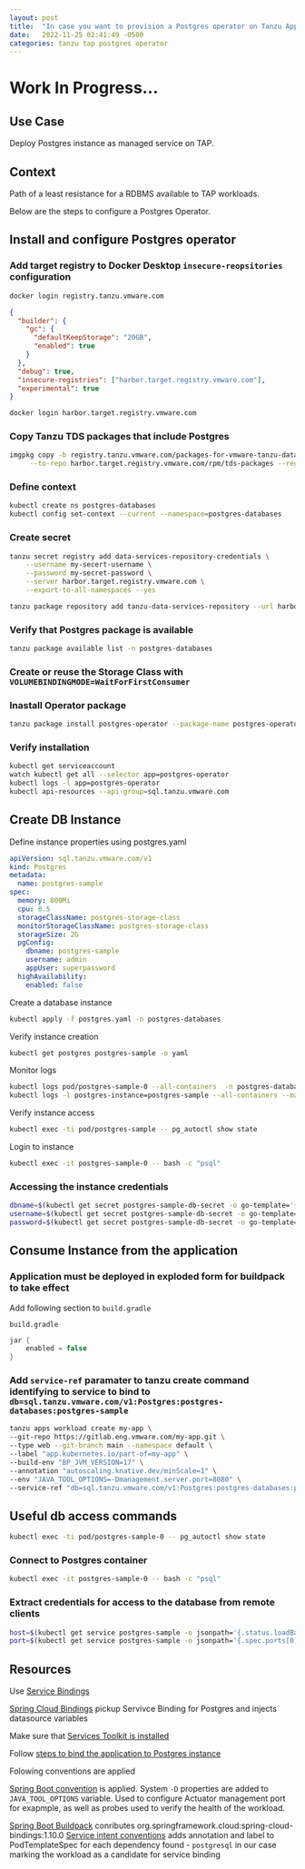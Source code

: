 ```yaml
---
layout: post
title:  "In case you want to provision a Postgres operator on Tanzu Application Platform..."
date:   2022-11-25 02:41:49 -0500
categories: tanzu tap postgres operator
---
```


# Work In Progress...

## Use Case

Deploy Postgres instance as managed service on TAP.

## Context

Path of a least resistance for a RDBMS available to TAP workloads.

Below are the steps to configure a Postgres Operator.

## Install and configure Postgres operator

### Add target registry to Docker Desktop `insecure-reopsitories` configuration

```bash
docker login registry.tanzu.vmware.com
```

```json
{
  "builder": {
    "gc": {
      "defaultKeepStorage": "20GB",
      "enabled": true
    }
  },
  "debug": true,
  "insecure-registries": ["harbor.target.registry.vmware.com"],
  "experimental": true
}
```

```bash
docker login harbor.target.registry.vmware.com
```

### Copy Tanzu TDS packages that include Postgres

```bash
imgpkg copy -b registry.tanzu.vmware.com/packages-for-vmware-tanzu-data-services/tds-packages:1.1.0 \
     --to-repo harbor.target.registry.vmware.com/rpm/tds-packages --registry-verify-certs='False'
```

### Define context

```bash
kubectl create ns postgres-databases
kubectl config set-context --current --namespace=postgres-databases
```

### Create secret

```bash
tanzu secret registry add data-services-repository-credentials \
    --username my-secert-username \
    --password my-secret-password \
    --server harbor.target.registry.vmware.com \
    --export-to-all-namespaces --yes
```

```bash
tanzu package repository add tanzu-data-services-repository --url harbor.target.registry.vmware.com/rpm/tds-packages:1.1.0 -n postgres-databases
```

### Verify that Postgres package is available

```bash
tanzu package available list -n postgres-databases
```

### Create or reuse the Storage Class with `VOLUMEBINDINGMODE=WaitForFirstConsumer`

### Inastall Operator package

```bash
tanzu package install postgres-operator --package-name postgres-operator.sql.tanzu.vmware.com --version 1.8.0 -n postgres-databases
```

### Verify installation

```bash
kubectl get serviceaccount
watch kubectl get all --selector app=postgres-operator 
kubectl logs -l app=postgres-operator
kubectl api-resources --api-group=sql.tanzu.vmware.com
```

## Create DB Instance

Define instance properties using postgres.yaml

```yaml
apiVersion: sql.tanzu.vmware.com/v1
kind: Postgres
metadata:
  name: postgres-sample
spec:
  memory: 800Mi
  cpu: 0.5
  storageClassName: postgres-storage-class
  monitorStorageClassName: postgres-storage-class
  storageSize: 2G
  pgConfig:
    dbname: postgres-sample
    username: admin
    appUser: superpassword
  highAvailability:
    enabled: false
```

Create a database instance

```bash
kubectl apply -f postgres.yaml -n postgres-databases
```

Verify instance creation

```bash
kubectl get postgres postgres-sample -o yaml
```

Monitor logs

```bash
kubectl logs pod/postgres-sample-0 --all-containers  -n postgres-databases
kubectl logs -l postgres-instance=postgres-sample --all-containers --max-log-requests 10 --tail=-1 --prefix
```

Verify instance access

```bash
kubectl exec -ti pod/postgres-sample -- pg_autoctl show state
```

Login to instance

```bash
kubectl exec -it postgres-sample-0 -- bash -c "psql"
```

### Accessing the instance credentials

```bash
dbname=$(kubectl get secret postgres-sample-db-secret -o go-template='{{.data.dbname | base64decode}}')
username=$(kubectl get secret postgres-sample-db-secret -o go-template='{{.data.username | base64decode}}')
password=$(kubectl get secret postgres-sample-db-secret -o go-template='{{.data.password | base64decode}}')
```

## Consume Instance from the application

### Application must be deployed in exploded form for buildpack to take effect

Add following section to `build.gradle`

`build.gradle`

```groovy
jar {
	enabled = false
}
```

### Add `service-ref` paramater to tanzu create command identifying to service to bind to `db=sql.tanzu.vmware.com/v1:Postgres:postgres-databases:postgres-sample`

```bash
tanzu apps workload create my-app \
--git-repo https://gitlab.eng.vmware.com/my-app.git \
--type web --git-branch main --namespace default \
--label "app.kubernetes.io/part-of=my-app" \
--build-env "BP_JVM_VERSION=17" \
--annotation "autoscaling.knative.dev/minScale=1" \
--env "JAVA_TOOL_OPTIONS=-Dmanagement.server.port=8080" \
--service-ref "db=sql.tanzu.vmware.com/v1:Postgres:postgres-databases:postgres-sample"
```

## Useful db access commands

```bash
kubectl exec -ti pod/postgres-sample-0 -- pg_autoctl show state
```

### Connect to Postgres container

```bash
kubectl exec -it postgres-sample-0 -- bash -c "psql"
```

### Extract credentials for access to the database from remote clients

```bash
host=$(kubectl get service postgres-sample -o jsonpath='{.status.loadBalancer.ingress[0].ip}')
port=$(kubectl get service postgres-sample -o jsonpath='{.spec.ports[0].port}')
```

## Resources

Use [Service Bindings](https://docs.vmware.com/en/VMware-Tanzu-Application-Platform/1.3/tap/GUID-getting-started-consume-services.html#overview)

[Spring Cloud Bindings](https://github.com/vmware-tanzu/servicebinding) pickup Servivce Binding for Postgres and injects datasource variables

Make sure that [Services Toolkit is installed](https://docs.vmware.com/en/VMware-Tanzu-Application-Platform/1.3/tap/GUID-services-toolkit-install-services-toolkit.html)

Follow [steps to bind the application to Postgres instance](https://docs.vmware.com/en/VMware-Tanzu-SQL-with-Postgres-for-Kubernetes/1.7/tanzu-postgres-k8s/GUID-creating-service-bindings.html)

Folowing conventions are applied

[Spring Boot convention](https://docs.vmware.com/en/VMware-Tanzu-Application-Platform/1.3/tap/GUID-spring-boot-conventions-reference-CONVENTIONS.html#spring-boot-convention-1) is applied.  System `-D` properties are added to `JAVA_TOOL_OPTIONS` variable.  Used to configure Actuator management port for exapmple, as well as probes used to verify the health of the workload.

[Spring Boot Buildpack](https://github.com/paketo-buildpacks/spring-boot) conributes org.springframework.cloud:spring-cloud-bindings:1.10.0
[Service intent conventions](https://docs.vmware.com/en/VMware-Tanzu-Application-Platform/1.3/tap/GUID-spring-boot-conventions-reference-CONVENTIONS.html#service-intent-conventions-6) adds annotation and label to PodTemplateSpec for each dependency found - `postgresql` in our case marking the workload as a candidate for service binding
